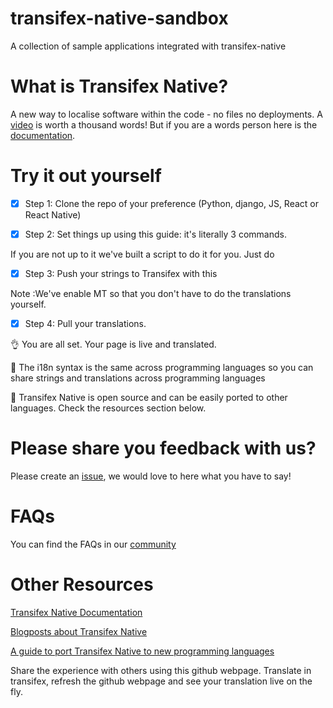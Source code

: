 # transifex-native-sandbox
A collection of sample applications integrated with transifex-native

# What is Transifex Native?

A new way to localise software within the code - no files no deployments. A [video](https://www.youtube.com/watch?v=SzEOCKNjRZU) is worth a thousand words!
But if you are a words person here is the [documentation](https://docs.transifex.com/transifex-native-sdk-overview/introduction).

# Try it out yourself

  
  - [x] Step 1: Clone the repo of your preference (Python, django, JS, React or React Native)
  

  - [x] Step 2: Set things up using this guide: it's literally 3 commands. 
  <ADD GUIDE here>

  If you are not up to it we've built a script to do it for you. Just do <command>
  

  - [x] Step 3: Push your strings to Transifex with this <command>

  Note :We've enable MT so that you don't have to do the translations yourself.
  
  
  - [x] Step 4: Pull your translations.
 
 
  :ok_hand: You are all set. Your page is live and translated.
  
  
  :metal: The i18n syntax is the same across programming languages so you can share strings and translations across programming languages
 
 
  :metal:	Transifex Native is open source and can be easily ported to other languages. Check the resources section below.
 


# Please share you feedback with us?
Please create an [issue](https://github.com/transifex/transifex-native-sandbox/issues/new), we would love to here what you have to say!

# FAQs
You can find the FAQs in our [community](https://community.transifex.com/c/transifex-native/17)

# Other Resources
[Transifex Native Documentation](https://docs.transifex.com/transifex-native-sdk-overview/introduction)

[Blogposts about Transifex Native](https://www.transifex.com/blog/category/tx-native/)

[A guide to port Transifex Native to new programming languages](https://transifex.github.io/native-specs/)

Share the experience with others using this github webpage. Translate in transifex, refresh the github webpage and see your translation live on the fly.


